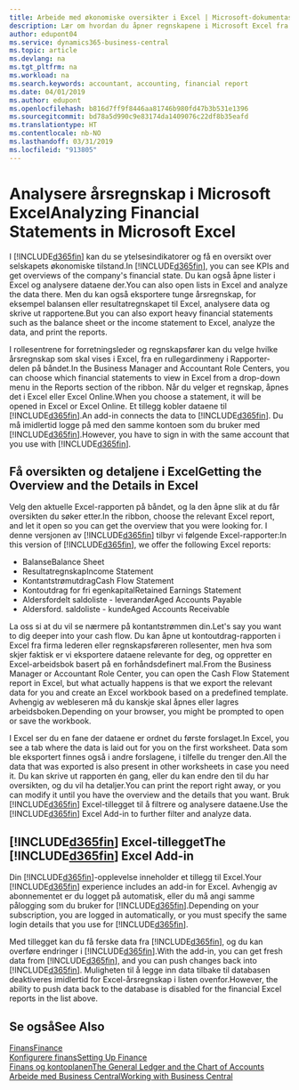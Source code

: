 ```yaml
---
title: Arbeide med økonomiske oversikter i Excel | Microsoft-dokumentasjon
description: Lær om hvordan du åpner regnskapene i Microsoft Excel fra Business Central for bedre analyser.
author: edupont04
ms.service: dynamics365-business-central
ms.topic: article
ms.devlang: na
ms.tgt_pltfrm: na
ms.workload: na
ms.search.keywords: accountant, accounting, financial report
ms.date: 04/01/2019
ms.author: edupont
ms.openlocfilehash: b816d7ff9f8446aa81746b980fd47b3b531e1396
ms.sourcegitcommit: bd78a5d990c9e83174da1409076c22df8b35eafd
ms.translationtype: HT
ms.contentlocale: nb-NO
ms.lasthandoff: 03/31/2019
ms.locfileid: "913805"
---
```

# <a name="analyzing-financial-statements-in-microsoft-excel"></a><span data-ttu-id="24527-103">Analysere årsregnskap i Microsoft Excel</span><span class="sxs-lookup"><span data-stu-id="24527-103">Analyzing Financial Statements in Microsoft Excel</span></span>
<span data-ttu-id="24527-104">I [!INCLUDE[d365fin](includes/d365fin_md.md)] kan du se ytelsesindikatorer og få en oversikt over selskapets økonomiske tilstand.</span><span class="sxs-lookup"><span data-stu-id="24527-104">In [!INCLUDE[d365fin](includes/d365fin_md.md)], you can see KPIs and get overviews of the company's financial state.</span></span> <span data-ttu-id="24527-105">Du kan også åpne lister i Excel og analysere dataene der.</span><span class="sxs-lookup"><span data-stu-id="24527-105">You can also open lists in Excel and analyze the data there.</span></span> <span data-ttu-id="24527-106">Men du kan også eksportere tunge årsregnskap, for eksempel balansen eller resultatregnskapet til Excel, analysere data og skrive ut rapportene.</span><span class="sxs-lookup"><span data-stu-id="24527-106">But you can also export heavy financial statements such as the balance sheet or the income statement to Excel, analyze the data, and print the reports.</span></span>  

<span data-ttu-id="24527-107">I rollesentrene for forretningsleder og regnskapsfører kan du velge hvilke årsregnskap som skal vises i Excel, fra en rullegardinmeny i Rapporter-delen på båndet.</span><span class="sxs-lookup"><span data-stu-id="24527-107">In the Business Manager and Accountant Role Centers, you can choose which financial statements to view in Excel from a drop-down menu in the Reports section of the ribbon.</span></span> <span data-ttu-id="24527-108">Når du velger et regnskap, åpnes det i Excel eller Excel Online.</span><span class="sxs-lookup"><span data-stu-id="24527-108">When you choose a statement, it will be opened in Excel or Excel Online.</span></span> <span data-ttu-id="24527-109">Et tillegg kobler dataene til [!INCLUDE[d365fin](includes/d365fin_md.md)].</span><span class="sxs-lookup"><span data-stu-id="24527-109">An add-in connects the data to [!INCLUDE[d365fin](includes/d365fin_md.md)].</span></span> <span data-ttu-id="24527-110">Du må imidlertid logge på med den samme kontoen som du bruker med [!INCLUDE[d365fin](includes/d365fin_md.md)].</span><span class="sxs-lookup"><span data-stu-id="24527-110">However, you have to sign in with the same account that you use with [!INCLUDE[d365fin](includes/d365fin_md.md)].</span></span>  

## <a name="getting-the-overview-and-the-details-in-excel"></a><span data-ttu-id="24527-111">Få oversikten og detaljene i Excel</span><span class="sxs-lookup"><span data-stu-id="24527-111">Getting the Overview and the Details in Excel</span></span>
<span data-ttu-id="24527-112">Velg den aktuelle Excel-rapporten på båndet, og la den åpne slik at du får oversikten du søker etter.</span><span class="sxs-lookup"><span data-stu-id="24527-112">In the ribbon, choose the relevant Excel report, and let it open so you can get the overview that you were looking for.</span></span> <span data-ttu-id="24527-113">I denne versjonen av [!INCLUDE[d365fin](includes/d365fin_md.md)] tilbyr vi følgende Excel-rapporter:</span><span class="sxs-lookup"><span data-stu-id="24527-113">In this version of [!INCLUDE[d365fin](includes/d365fin_md.md)], we offer the following Excel reports:</span></span>

- <span data-ttu-id="24527-114">Balanse</span><span class="sxs-lookup"><span data-stu-id="24527-114">Balance Sheet</span></span>  
- <span data-ttu-id="24527-115">Resultatregnskap</span><span class="sxs-lookup"><span data-stu-id="24527-115">Income Statement</span></span>  
- <span data-ttu-id="24527-116">Kontantstrømutdrag</span><span class="sxs-lookup"><span data-stu-id="24527-116">Cash Flow Statement</span></span>  
- <span data-ttu-id="24527-117">Kontoutdrag for fri egenkapital</span><span class="sxs-lookup"><span data-stu-id="24527-117">Retained Earnings Statement</span></span>  
- <span data-ttu-id="24527-118">Aldersfordelt saldoliste - leverandør</span><span class="sxs-lookup"><span data-stu-id="24527-118">Aged Accounts Payable</span></span>  
- <span data-ttu-id="24527-119">Aldersford. saldoliste - kunde</span><span class="sxs-lookup"><span data-stu-id="24527-119">Aged Accounts Receivable</span></span>  

<span data-ttu-id="24527-120">La oss si at du vil se nærmere på kontantstrømmen din.</span><span class="sxs-lookup"><span data-stu-id="24527-120">Let's say you want to dig deeper into your cash flow.</span></span> <span data-ttu-id="24527-121">Du kan åpne ut kontoutdrag-rapporten i Excel fra firma lederen eller regnskapsføreren rollesenter, men hva som skjer faktisk er vi eksportere dataene relevante for deg, og oppretter en Excel-arbeidsbok basert på en forhåndsdefinert mal.</span><span class="sxs-lookup"><span data-stu-id="24527-121">From the Business Manager or Accountant Role Center, you can open the Cash Flow Statement report in Excel, but what actually happens is that we export the relevant data for you and create an Excel workbook based on a predefined template.</span></span> <span data-ttu-id="24527-122">Avhengig av webleseren må du kanskje skal åpnes eller lagres arbeidsboken.</span><span class="sxs-lookup"><span data-stu-id="24527-122">Depending on your browser, you might be prompted to open or save the workbook.</span></span>  

<span data-ttu-id="24527-123">I Excel ser du en fane der dataene er ordnet du første forslaget.</span><span class="sxs-lookup"><span data-stu-id="24527-123">In Excel, you see a tab where the data is laid out for you on the first worksheet.</span></span> <span data-ttu-id="24527-124">Data som ble eksportert finnes også i andre forslagene, i tilfelle du trenger den.</span><span class="sxs-lookup"><span data-stu-id="24527-124">All the data that was exported is also present in other worksheets in case you need it.</span></span> <span data-ttu-id="24527-125">Du kan skrive ut rapporten én gang, eller du kan endre den til du har oversikten, og du vil ha detaljer.</span><span class="sxs-lookup"><span data-stu-id="24527-125">You can print the report right away, or you can modify it until you have the overview and the details that you want.</span></span> <span data-ttu-id="24527-126">Bruk [!INCLUDE[d365fin](includes/d365fin_md.md)] Excel-tillegget til å filtrere og analysere dataene.</span><span class="sxs-lookup"><span data-stu-id="24527-126">Use the [!INCLUDE[d365fin](includes/d365fin_md.md)] Excel Add-in to further filter and analyze data.</span></span>  

## <a name="the-included365finincludesd365finmdmd-excel-add-in"></a><span data-ttu-id="24527-127">[!INCLUDE[d365fin](includes/d365fin_md.md)] Excel-tillegget</span><span class="sxs-lookup"><span data-stu-id="24527-127">The [!INCLUDE[d365fin](includes/d365fin_md.md)] Excel Add-in</span></span>
<span data-ttu-id="24527-128">Din [!INCLUDE[d365fin](includes/d365fin_md.md)]-opplevelse inneholder et tillegg til Excel.</span><span class="sxs-lookup"><span data-stu-id="24527-128">Your [!INCLUDE[d365fin](includes/d365fin_md.md)] experience includes an add-in for Excel.</span></span> <span data-ttu-id="24527-129">Avhengig av abonnementet er du logget på automatisk, eller du må angi samme pålogging som du bruker for [!INCLUDE[d365fin](includes/d365fin_md.md)].</span><span class="sxs-lookup"><span data-stu-id="24527-129">Depending on your subscription, you are logged in automatically, or you must specify the same login details that you use for [!INCLUDE[d365fin](includes/d365fin_md.md)].</span></span>  

<span data-ttu-id="24527-130">Med tillegget kan du få ferske data fra [!INCLUDE[d365fin](includes/d365fin_md.md)], og du kan overføre endringer i [!INCLUDE[d365fin](includes/d365fin_md.md)].</span><span class="sxs-lookup"><span data-stu-id="24527-130">With the add-in, you can get fresh data from [!INCLUDE[d365fin](includes/d365fin_md.md)], and you can push changes back into [!INCLUDE[d365fin](includes/d365fin_md.md)].</span></span> <span data-ttu-id="24527-131">Muligheten til å legge inn data tilbake til databasen deaktiveres imidlertid for Excel-årsregnskap i listen ovenfor.</span><span class="sxs-lookup"><span data-stu-id="24527-131">However, the ability to push data back to the database is disabled for the financial Excel reports in the list above.</span></span>  

## <a name="see-also"></a><span data-ttu-id="24527-132">Se også</span><span class="sxs-lookup"><span data-stu-id="24527-132">See Also</span></span>
[<span data-ttu-id="24527-133">Finans</span><span class="sxs-lookup"><span data-stu-id="24527-133">Finance</span></span>](finance.md)  
[<span data-ttu-id="24527-134">Konfigurere finans</span><span class="sxs-lookup"><span data-stu-id="24527-134">Setting Up Finance</span></span>](finance-setup-finance.md)  
[<span data-ttu-id="24527-135">Finans og kontoplanen</span><span class="sxs-lookup"><span data-stu-id="24527-135">The General Ledger and the Chart of Accounts</span></span>](finance-general-ledger.md)  
[<span data-ttu-id="24527-136">Arbeide med Business Central</span><span class="sxs-lookup"><span data-stu-id="24527-136">Working with Business Central</span></span>](ui-work-product.md)  
